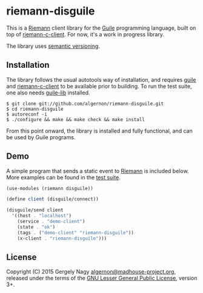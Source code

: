 riemann-disguile
================

This is a [Riemann][riemann] client library for the [Guile][guile]
programming language, built on top of [riemann-c-client][rcc]. For
now, it's a work in progress library.

 [riemann]: http://riemann.io/
 [guile]: http://www.gnu.org/software/guile/
 [rcc]: https://github.com/algernon/riemann-c-client

The library uses [semantic versioning][semver].

 [semver]: http://semver.org/

Installation
------------

The library follows the usual autotools way of installation, and
requires [guile][guile] and [riemann-c-client][rcc] to be available
prior to building. To run the test suite, one also needs
[guile-lib][guile-lib] installed.

 [guile-lib]: http://www.nongnu.org/guile-lib/

    $ git clone git://github.com/algernon/riemann-disguile.git
    $ cd riemann-disguile
    $ autoreconf -i
    $ ./configure && make && make check && make install

From this point onward, the library is installed and fully functional,
and can be used by Guile programs.

Demo
----

A simple program that sends a static event to [Riemann][riemann] is
included below. More examples can be found in the [test suite][tests].

 [tests]: https://github.com/algernon/riemoon/tree/master/tests

```scheme
(use-modules (riemann disguile))

(define client (disguile/connect))

(disguile/send client
  '((host . "localhost")
    (service . "demo-client")
    (state . "ok")
    (tags . ("demo-client" "riemann-disguile"))
    (x-client . "riemann-disguile")))
```

License
-------

Copyright (C) 2015 Gergely Nagy <algernon@madhouse-project.org>,
released under the terms of the
[GNU Lesser General Public License][lgpl], version 3+.

 [lgpl]: http://www.gnu.org/licenses/lgpl.html
